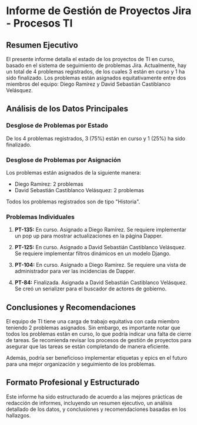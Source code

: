 # Informe de Gestión de Proyectos Jira - Procesos TI

## Resumen Ejecutivo

El presente informe detalla el estado de los proyectos de TI en curso, basado en el sistema de seguimiento de problemas Jira. Actualmente, hay un total de 4 problemas registrados, de los cuales 3 están en curso y 1 ha sido finalizado. Los problemas están asignados equitativamente entre dos miembros del equipo: Diego Ramírez y David Sebastián Castiblanco Velásquez.

## Análisis de los Datos Principales

### Desglose de Problemas por Estado

De los 4 problemas registrados, 3 (75%) están en curso y 1 (25%) ha sido finalizado.

### Desglose de Problemas por Asignación

Los problemas están asignados de la siguiente manera:

- Diego Ramírez: 2 problemas
- David Sebastián Castiblanco Velásquez: 2 problemas

Todos los problemas registrados son de tipo "Historia".

### Problemas Individuales

1. **PT-135:** En curso. Asignado a Diego Ramírez. Se requiere implementar un pop up para mostrar actualizaciones en la página Dapper.

2. **PT-125:** En curso. Asignado a David Sebastián Castiblanco Velásquez. Se requiere implementar filtros dinámicos en un modelo Django.

3. **PT-104:** En curso. Asignado a Diego Ramírez. Se requiere una vista de administrador para ver las incidencias de Dapper.

4. **PT-84:** Finalizada. Asignada a David Sebastián Castiblanco Velásquez. Se creó un serializer para el buscador de actores de gobierno.

## Conclusiones y Recomendaciones

El equipo de TI tiene una carga de trabajo equitativa con cada miembro teniendo 2 problemas asignados. Sin embargo, es importante notar que todos los problemas están en curso, lo que podría indicar una falta de cierre de tareas. Se recomienda revisar los procesos de gestión de proyectos para asegurar que las tareas se están completando de manera eficiente.

Además, podría ser beneficioso implementar etiquetas y epics en el futuro para una mejor organización y seguimiento de los problemas.

## Formato Profesional y Estructurado

Este informe ha sido estructurado de acuerdo a las mejores prácticas de redacción de informes, incluyendo un resumen ejecutivo, un análisis detallado de los datos, y conclusiones y recomendaciones basadas en los hallazgos.